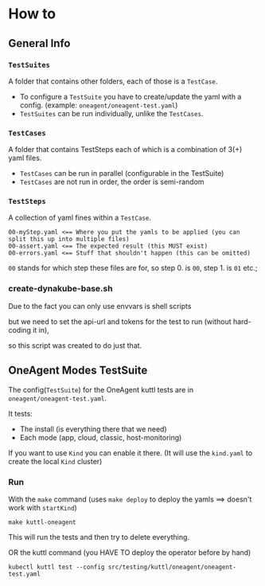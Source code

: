 # How to

## General Info

### `TestSuites`
A folder that contains other folders, each of those is a `TestCase`.
- To configure a `TestSuite` you have to create/update the yaml with a config. (example: `oneagent/oneagent-test.yaml`)
- `TestSuites` can be run individually, unlike the `TestCases`.

### `TestCases`
A folder that contains TestSteps each of which is a combination of 3(+) yaml files.

- `TestCases` can be run in parallel (configurable in the TestSuite)
- `TestCases` are not run in order, the order is semi-random

### `TestSteps`
A collection of yaml fines within a `TestCase`.

```
00-myStep.yaml <== Where you put the yamls to be applied (you can split this up into multiple files)
00-assert.yaml <== The expected result (this MUST exist)
00-errors.yaml <== Stuff that shouldn't happen (this can be omitted)
```

`00` stands for which step these files are for, so step 0. is `00`, step 1. is `01` etc.;

### create-dynakube-base.sh
Due to the fact you can only use envvars is shell scripts

but we need to set the api-url and tokens for the test to run (without hard-coding it in),

so this script was created to do just that.

## OneAgent Modes TestSuite
The config(`TestSuite`) for the OneAgent kuttl tests are in `oneagent/oneagent-test.yaml`.

It tests:
- The install (is everything there that we need)
- Each mode (app, cloud, classic, host-monitoring)

If you want to use `Kind` you can enable it there. (It will use the `kind.yaml` to create the local `Kind` cluster)

### Run

With the `make` command (uses `make deploy` to deploy the yamls ==> doesn't work with `startKind`)
```
make kuttl-oneagent
```
This will run the tests and then try to delete everything.


OR the kuttl command (you HAVE TO deploy the operator before by hand)
```
kubectl kuttl test --config src/testing/kuttl/oneagent/oneagent-test.yaml
```

